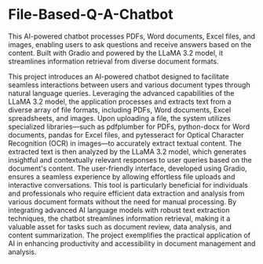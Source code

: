 # File-Based-Q-A-Chatbot
This AI-powered chatbot processes PDFs, Word documents, Excel files, and images, enabling users to ask questions and receive answers based on the content. Built with Gradio and powered by the LLaMA 3.2 model, it streamlines information retrieval from diverse document formats.

This project introduces an AI-powered chatbot designed to facilitate seamless interactions between users and various document types through natural language queries. Leveraging the advanced capabilities of the LLaMA 3.2 model, the application processes and extracts text from a diverse array of file formats, including PDFs, Word documents, Excel spreadsheets, and images. Upon uploading a file, the system utilizes specialized libraries—such as pdfplumber for PDFs, python-docx for Word documents, pandas for Excel files, and pytesseract for Optical Character Recognition (OCR) in images—to accurately extract textual content. The extracted text is then analyzed by the LLaMA 3.2 model, which generates insightful and contextually relevant responses to user queries based on the document's content. The user-friendly interface, developed using Gradio, ensures a seamless experience by allowing effortless file uploads and interactive conversations. This tool is particularly beneficial for individuals and professionals who require efficient data extraction and analysis from various document formats without the need for manual processing. By integrating advanced AI language models with robust text extraction techniques, the chatbot streamlines information retrieval, making it a valuable asset for tasks such as document review, data analysis, and content summarization. The project exemplifies the practical application of AI in enhancing productivity and accessibility in document management and analysis.
